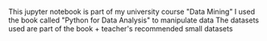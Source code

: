 This jupyter notebook is part of my university course "Data Mining"
I used the book called "Python for Data Analysis" to manipulate data 
The datasets used are part of the book + teacher's recommended small datasets
